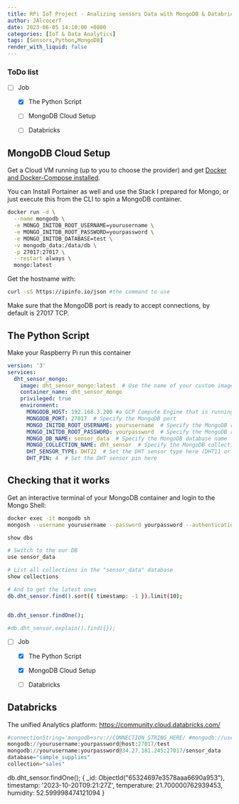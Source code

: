 ```yaml
---
title: RPi IoT Project - Analizing sensors Data with MongoDB & Databricks
author: JAlcocerT
date: 2023-06-05 14:10:00 +0800
categories: [IoT & Data Analytics]
tags: [Sensors,Python,MongoDB]
render_with_liquid: false
---
```


### ToDo list

- [ ] Job
  + [x] The Python Script
  + [ ] MongoDB Cloud Setup
  + [ ] Databricks


## MongoDB Cloud Setup

Get a Cloud VM running (up to you to choose the provider) and get [Docker and Docker-Compose installed](https://jalcocert.github.io/RPi/posts/selfhosting-with-docker/).


You can Install Portainer as well and use the Stack I prepared for Mongo, or just execute this from the CLI to spin a MongoDB container.

```sh
docker run -d \
  --name mongodb \
  -e MONGO_INITDB_ROOT_USERNAME=yourusername \
  -e MONGO_INITDB_ROOT_PASSWORD=yourpassword \
  -e MONGO_INITDB_DATABASE=test \
  -v mongodb_data:/data/db \
  -p 27017:27017 \
  --restart always \
  mongo:latest
```




Get the hostname with: 
```sh
curl -sS https://ipinfo.io/json #the command to use
```

Make sure that the MongoDB port is ready to accept connections, by default is 27017 TCP.


## The Python Script


Make your Raspberry Pi run this container

```yml
version: '3'
services:
  dht_sensor_mongo:
    image: dht_sensor_mongo:latest  # Use the name of your custom image
    container_name: dht_sensor_mongo
    privileged: true
    environment:
      MONGODB_HOST: 192.168.3.200 #a GCP Compute Engine that is running MongoDB
      MONGODB_PORT: 27017  # Specify the MongoDB port
      MONGO_INITDB_ROOT_USERNAME: yourusername  # Specify the MongoDB root username
      MONGO_INITDB_ROOT_PASSWORD: yourpassword  # Specify the MongoDB root password
      MONGO_DB_NAME: sensor_data  # Specify the MongoDB database name
      MONGO_COLLECTION_NAME: dht_sensor  # Specify the MongoDB collection name
      DHT_SENSOR_TYPE: DHT22  # Set the DHT sensor type here (DHT11 or DHT22)
      DHT_PIN: 4  # Set the DHT sensor pin here      

```


## Checking that it works

Get an interactive terminal of your MongoDB container and login to the Mongo Shell:

```sh
docker exec -it mongodb sh
mongosh --username yourusername --password yourpassword --authenticationDatabase admin
```

```sh
show dbs

# Switch to the our DB
use sensor_data

# List all collections in the "sensor_data" database
show collections

# And to get the latest ones
db.dht_sensor.find().sort({ timestamp: -1 }).limit(10);


db.dht_sensor.findOne();

#db.dht_sensor.explain().find({});
```

- [ ] Job
  + [x] The Python Script
  + [x] MongoDB Cloud Setup
  + [ ] Databricks


## Databricks

The unified Analytics platform: <https://community.cloud.databricks.com/>


```py
#connectionString='mongodb+srv://CONNECTION_STRING_HERE/ #mongodb://username:password@host:port/database
mongodb://yourusername:yourpassword@host:27017/test
mongodb://yourusername:yourpassword@34.27.181.245:27017/sensor_data
database="sample_supplies"
collection="sales"
```


db.dht_sensor.findOne();
{
  _id: ObjectId("65324697e3578aaa6690a953"),
  timestamp: '2023-10-20T09:21:27Z',
  temperature: 21.700000762939453,
  humidity: 52.599998474121094
}
